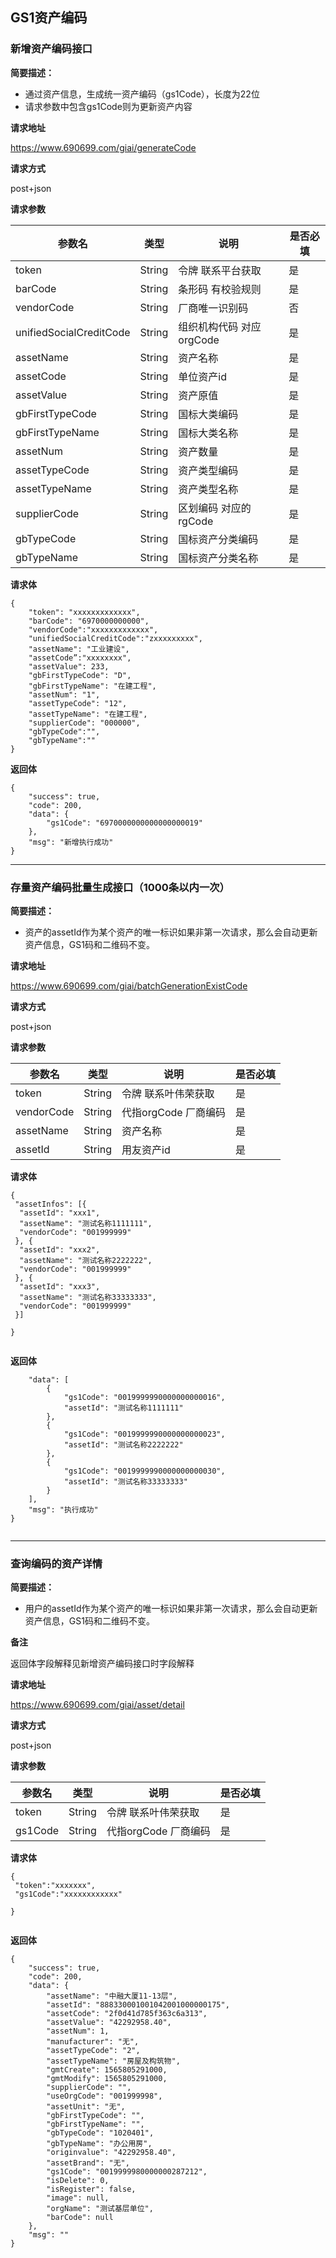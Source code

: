 ## GS1资产编码
### 新增资产编码接口

**简要描述：**

+ 通过资产信息，生成统一资产编码（gs1Code），长度为22位
+ 请求参数中包含gs1Code则为更新资产内容

**请求地址**

https://www.690699.com/giai/generateCode

**请求方式**

post+json

**请求参数**

|参数名    |类型     |说明               |是否必填  |
|-----    |-----    |-------            |------   |
|token    |String   |令牌 联系平台获取  |是       |
|barCode|String|条形码 有校验规则|是|
|vendorCode|String|厂商唯一识别码|否|
|unifiedSocialCreditCode|String|组织机构代码 对应orgCode|是|
|assetName|String|资产名称|是|
|assetCode|String|单位资产id|是|
|assetValue|String|资产原值|是|
|gbFirstTypeCode|String|国标大类编码|是|
|gbFirstTypeName|String|国标大类名称|是|
|assetNum|String|资产数量|是|
|assetTypeCode|String|资产类型编码|是|
|assetTypeName|String|资产类型名称|是|
|supplierCode|String|区划编码 对应的rgCode|是|
|gbTypeCode|String|国标资产分类编码|是|
|gbTypeName|String|国标资产分类名称|是|


**请求体**
```
{
	"token": "xxxxxxxxxxxxx",
    "barCode": "6970000000000",
    "vendorCode":"xxxxxxxxxxxxx",
    "unifiedSocialCreditCode":"zxxxxxxxxx",
	"assetName": "工业建设",	
    "assetCode”:"xxxxxxxx",
    "assetValue": 233,
	"gbFirstTypeCode": "D",
	"gbFirstTypeName": "在建工程",
    "assetNum": "1",
	"assetTypeCode": "12",
	"assetTypeName": "在建工程",	
	"supplierCode": "000000",
    "gbTypeCode":"",
    "gbTypeName":""
}

```


**返回体**
```
{
    "success": true,
    "code": 200,
    "data": {
        "gs1Code": "6970000000000000000019"
    },
    "msg": "新增执行成功"
}

```
---
### 存量资产编码批量生成接口（1000条以内一次）

**简要描述：**

+ 资产的assetId作为某个资产的唯一标识如果非第一次请求，那么会自动更新资产信息，GS1码和二维码不变。

**请求地址**

https://www.690699.com/giai/batchGenerationExistCode

**请求方式**

post+json

**请求参数**

|参数名|类型|说明|是否必填|
|-----  |-----|-------|------|
|token |String   |令牌 联系叶伟荣获取 |是|
|vendorCode|String|代指orgCode 厂商编码 |是|
|assetName|String|资产名称|是|
|assetId|String|用友资产id|是|



**请求体**
```
{
 "assetInfos": [{
  "assetId": "xxx1",
  "assetName": "测试名称1111111",
  "vendorCode": "001999999"
 }, {
  "assetId": "xxx2",
  "assetName": "测试名称2222222",
  "vendorCode": "001999999"
 }, {
  "assetId": "xxx3",
  "assetName": "测试名称33333333",
  "vendorCode": "001999999"
 }]
 
}


```


**返回体**
```
    "data": [
        {
            "gs1Code": "0019999990000000000016",
            "assetId": "测试名称1111111"
        },
        {
            "gs1Code": "0019999990000000000023",
            "assetId": "测试名称2222222"
        },
        {
            "gs1Code": "0019999990000000000030",
            "assetId": "测试名称33333333"
        }
    ],
    "msg": "执行成功"
}


```

---
### 查询编码的资产详情

**简要描述：**

+ 用户的assetId作为某个资产的唯一标识如果非第一次请求，那么会自动更新资产信息，GS1码和二维码不变。

**备注**

返回体字段解释见新增资产编码接口时字段解释

**请求地址**

https://www.690699.com/giai/asset/detail

**请求方式**

post+json

**请求参数**

|参数名  |类型  |说明                |是否必填|
|-----  |----- |-------             |------ |
|token  |String|令牌 联系叶伟荣获取   |是|
|gs1Code|String|代指orgCode 厂商编码 |是|




**请求体**
```
{
 "token":"xxxxxxx",
 "gs1Code":"xxxxxxxxxxxx"
 
}


```


**返回体**
```
{
    "success": true,
    "code": 200,
    "data": {
        "assetName": "中融大厦11-13层",
        "assetId": "888330001001042001000000175",
        "assetCode": "2f0d41d785f363c6a313",
        "assetValue": "42292958.40",
        "assetNum": 1,
        "manufacturer": "无",
        "assetTypeCode": "2",
        "assetTypeName": "房屋及构筑物",
        "gmtCreate": 1565805291000,
        "gmtModify": 1565805291000,
        "supplierCode": "",
        "useOrgCode": "001999998",
        "assetUnit": "无",
        "gbFirstTypeCode": "",
        "gbFirstTypeName": "",
        "gbTypeCode": "1020401",
        "gbTypeName": "办公用房",
        "originvalue": "42292958.40",
        "assetBrand": "无",
        "gs1Code": "0019999980000000287212",
        "isDelete": 0,
        "isRegister": false,
        "image": null,
        "orgName": "测试基层单位",
        "barCode": null
    },
    "msg": ""
}
```


